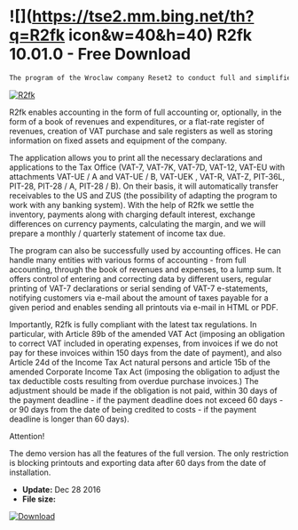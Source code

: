 # ![](https://tse2.mm.bing.net/th?q=R2fk icon&w=40&h=40) R2fk 10.01.0 - Free Download

```sh
The program of the Wroclaw company Reset2 to conduct full and simplified accounting.
```
[![R2fk](https://gallery.dpcdn.pl/imgc/Tools/29063/g_-_420x350_1.5_-_x20130927151320_0.png)](https://softexe.net/win/business/finance/r2fk:ppbdh.html)

R2fk enables accounting in the form of full accounting or, optionally, in the form of a book of revenues and expenditures, or a flat-rate register of revenues, creation of VAT purchase and sale registers as well as storing information on fixed assets and equipment of the company.
 
 The application allows you to print all the necessary declarations and applications to the Tax Office (VAT-7, VAT-7K, VAT-7D, VAT-12, VAT-EU with attachments VAT-UE / A and VAT-UE / B, VAT-UEK , VAT-R, VAT-Z, PIT-36L, PIT-28, PIT-28 / A, PIT-28 / B). On their basis, it will automatically transfer receivables to the US and ZUS (the possibility of adapting the program to work with any banking system). With the help of R2fk we settle the inventory, payments along with charging default interest, exchange differences on currency payments, calculating the margin, and we will prepare a monthly / quarterly statement of income tax due.
 
 The program can also be successfully used by accounting offices. He can handle many entities with various forms of accounting - from full accounting, through the book of revenues and expenses, to a lump sum. It offers control of entering and correcting data by different users, regular printing of VAT-7 declarations or serial sending of VAT-7 e-statements, notifying customers via e-mail about the amount of taxes payable for a given period and enables sending all printouts via e-mail in HTML or PDF.
 
 Importantly, R2fk is fully compliant with the latest tax regulations. In particular, with Article 89b of the amended VAT Act (imposing an obligation to correct VAT included in operating expenses, from invoices if we do not pay for these invoices within 150 days from the date of payment), and also Article 24d of the Income Tax Act natural persons and article 15b of the amended Corporate Income Tax Act (imposing the obligation to adjust the tax deductible costs resulting from overdue purchase invoices.) The adjustment should be made if the obligation is not paid, within 30 days of the payment deadline - if the payment deadline does not exceed 60 days - or 90 days from the date of being credited to costs - if the payment deadline is longer than 60 days).
 
 Attention!
 
 The demo version has all the features of the full version. The only restriction is blocking printouts and exporting data after 60 days from the date of installation.


- **Update:** Dec 28 2016
- **File size:** 

[![Download](https://cdn.softexe.net/static/img/download.png)](https://softexe.net/win/business/finance/r2fk:ppbdh.html)

